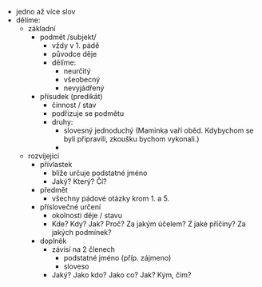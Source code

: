 - jedno až více slov
- dělíme:
	- základní
		- podmět /subjekt/
			- vždy v 1. pádě
			- původce děje
			- dělíme:
				- neurčitý
				- všeobecný
				- nevyjádřený
		- přísudek (predikát)
			- činnost / stav
			- podřizuje se podmětu
			- druhy:
				- slovesný jednoduchý (Maminka vaří oběd. Kdybychom se byli připravili, zkoušku bychom vykonali.)
				- 
	- rozvíjející
		- přívlastek
			- blíže určuje podstatné jméno
			- Jaký? Který? Čí?
		- předmět
			- všechny pádové otázky krom 1. a 5.
		- příslovečné určení
			- okolnosti děje / stavu
			- Kde? Kdy? Jak? Proč? Za jakým účelem? Z jaké příčiny? Za jakých podmínek?
		- doplněk
			- závisí na 2 členech
				- podstatné jméno (příp. zájmeno)
				- sloveso
			- Jaký? Jako kdo? Jako co? Jak? Kým, čím?
